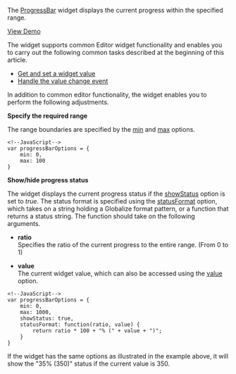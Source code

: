 <article data-show="Content/Applications/16_1/UIWidgets/dxProgressBar/markup.html,
        Content/Applications/16_1/UIWidgets/dxProgressBar/script.js,
        Content/Applications/16_1/UIWidgets/dxProgressBar/styles.css">

The [ProgressBar](/api-reference/10%20UI%20Widgets/dxProgressBar '/Documentation/ApiReference/UI_Widgets/dxProgressBar/') widget displays the current progress within the specified range. 

<a href="http://js.devexpress.com/Demos/WidgetsGallery/#demo/dialogsandnotificationsprogressbarprogressbarprogressbar/" class="button orange small fix-width-155" style="margin-right: 20px;" target="_blank">View Demo</a>

The widget supports common Editor widget functionality and enables you to carry out the following common tasks described at the beginning of this article.

- [Get and set a widget value](/concepts/10%20UI%20Widgets/10%20UI%20Widget%20Categories/20%20Editor%20Widgets/0%20Common%20Tasks/0%20Get%20And%20Set%20a%20Widget%20Value.md '/Documentation/Guide/UI_Widgets/UI_Widget_Categories/Editor_Widgets/#Common_Tasks/Get_And_Set_a_Widget_Value')  
- [Handle the value change event](/concepts/10%20UI%20Widgets/10%20UI%20Widget%20Categories/20%20Editor%20Widgets/0%20Common%20Tasks/1%20Handle%20The%20Value%20Change%20Event.md '/Documentation/Guide/UI_Widgets/UI_Widget_Categories/Editor_Widgets/#Common_Tasks/Handle_The_Value_Change_Event')  

In addition to common editor functionality, the widget enables you to perform the following adjustments.

**Specify the required range**

The range boundaries are specified by the [min](/api-reference/10%20UI%20Widgets/dxTrackBar/1%20Configuration/min.md '/Documentation/ApiReference/UI_Widgets/dxProgressBar/Configuration/#min') and [max](/api-reference/10%20UI%20Widgets/dxTrackBar/1%20Configuration/max.md '/Documentation/ApiReference/UI_Widgets/dxProgressBar/Configuration/#max') options.

    <!--JavaScript-->
    var progressBarOptions = {
        min: 0,
        max: 100
    }

**Show/hide progress status**

The widget displays the current progress status if the [showStatus](/api-reference/10%20UI%20Widgets/dxProgressBar/1%20Configuration/showStatus.md '/Documentation/ApiReference/UI_Widgets/dxProgressBar/Configuration/#showStatus') option is set to *true*. The status format is specified using the [statusFormat](/api-reference/10%20UI%20Widgets/dxProgressBar/1%20Configuration/statusFormat.md '/Documentation/ApiReference/UI_Widgets/dxProgressBar/Configuration/#statusFormat') option, which takes on a string holding a Globalize format pattern, or a function that returns a status string. The function should take on the following arguments.

- **ratio**  
 Specifies the ratio of the current progress to the entire range. (From 0 to 1)

- **value**  
 The current widget value, which can also be accessed using the [value](/api-reference/10%20UI%20Widgets/dxTrackBar/1%20Configuration/value.md '/Documentation/ApiReference/UI_Widgets/dxProgressBar/Configuration/#value') option.

<!---->

    <!--JavaScript-->
    var progressBarOptions = {
        min: 0,
        max: 1000,
        showStatus: true,
        statusFormat: function(ratio, value) {
            return ratio * 100 + "% (" + value + ")";
        }
    }

If the widget has the same options as illustrated in the example above, it will show the "35% (350)" status if the current value is 350.
</article>